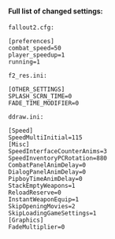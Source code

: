 #### Full list of changed settings:

`fallout2.cfg:`
```
[preferences]
combat_speed=50
player_speedup=1
running=1
```
`f2_res.ini:`
```
[OTHER_SETTINGS]
SPLASH_SCRN_TIME=0
FADE_TIME_MODIFIER=0
```
`ddraw.ini:`
```
[Speed]
SpeedMultiInitial=115
[Misc]
SpeedInterfaceCounterAnims=3
SpeedInventoryPCRotation=880
CombatPanelAnimDelay=0
DialogPanelAnimDelay=0
PipboyTimeAnimDelay=0
StackEmptyWeapons=1
ReloadReserve=0
InstantWeaponEquip=1
SkipOpeningMovies=2
SkipLoadingGameSettings=1
[Graphics]
FadeMultiplier=0
```
